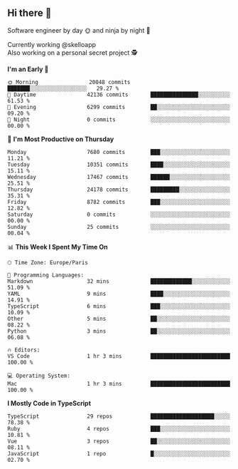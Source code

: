 ## Hi there 👋

Software engineer by day 🌞 and ninja by night 🌝

Currently working @skelloapp <br>
Also working on a personal secret project 🕵️

<!--START_SECTION:waka-->
**I'm an Early 🐤** 

```text
🌞 Morning                20048 commits       ███████░░░░░░░░░░░░░░░░░░   29.27 % 
🌆 Daytime                42136 commits       ███████████████░░░░░░░░░░   61.53 % 
🌃 Evening                6299 commits        ██░░░░░░░░░░░░░░░░░░░░░░░   09.20 % 
🌙 Night                  0 commits           ░░░░░░░░░░░░░░░░░░░░░░░░░   00.00 % 
```
📅 **I'm Most Productive on Thursday** 

```text
Monday                   7680 commits        ███░░░░░░░░░░░░░░░░░░░░░░   11.21 % 
Tuesday                  10351 commits       ████░░░░░░░░░░░░░░░░░░░░░   15.11 % 
Wednesday                17467 commits       ██████░░░░░░░░░░░░░░░░░░░   25.51 % 
Thursday                 24178 commits       █████████░░░░░░░░░░░░░░░░   35.31 % 
Friday                   8782 commits        ███░░░░░░░░░░░░░░░░░░░░░░   12.82 % 
Saturday                 0 commits           ░░░░░░░░░░░░░░░░░░░░░░░░░   00.00 % 
Sunday                   25 commits          ░░░░░░░░░░░░░░░░░░░░░░░░░   00.04 % 
```


📊 **This Week I Spent My Time On** 

```text
🕑︎ Time Zone: Europe/Paris

💬 Programming Languages: 
Markdown                 32 mins             █████████████░░░░░░░░░░░░   51.09 % 
YAML                     9 mins              ████░░░░░░░░░░░░░░░░░░░░░   14.91 % 
TypeScript               6 mins              ███░░░░░░░░░░░░░░░░░░░░░░   10.09 % 
Other                    5 mins              ██░░░░░░░░░░░░░░░░░░░░░░░   08.22 % 
Python                   3 mins              ██░░░░░░░░░░░░░░░░░░░░░░░   06.08 % 

🔥 Editors: 
VS Code                  1 hr 3 mins         █████████████████████████   100.00 % 

💻 Operating System: 
Mac                      1 hr 3 mins         █████████████████████████   100.00 % 
```

**I Mostly Code in TypeScript** 

```text
TypeScript               29 repos            ████████████████████░░░░░   78.38 % 
Ruby                     4 repos             ███░░░░░░░░░░░░░░░░░░░░░░   10.81 % 
Vue                      3 repos             ██░░░░░░░░░░░░░░░░░░░░░░░   08.11 % 
JavaScript               1 repo              █░░░░░░░░░░░░░░░░░░░░░░░░   02.70 % 
```




<!--END_SECTION:waka-->

<!--
**antoinelncl/antoinelncl** is a ✨ _special_ ✨ repository because its `README.md` (this file) appears on your GitHub profile.

Here are some ideas to get you started:

- 🔭 I’m currently working on ...
- 🌱 I’m currently learning ...
- 👯 I’m looking to collaborate on ...
- 🤔 I’m looking for help with ...
- 💬 Ask me about ...
- 📫 How to reach me: ...
- 😄 Pronouns: ...
- ⚡ Fun fact: ...
-->
